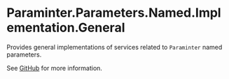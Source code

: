 # Paraminter.Parameters.Named.Implementation.General

Provides general implementations of services related to `Paraminter` named parameters.

See [GitHub](https://github.com/Paraminter/Paraminter.Parameters.Named) for more information.